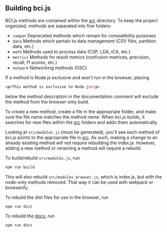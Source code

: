 ## Building bci.js

BCI.js methods are contained within the [src](src) directory. To keep the project organized, methods are separated into five folders:
 - `compat` Deprecated methods which remain for compatibility purposes
 - `data` Methods which pertain to data management (CSV files, partition data, etc.)
 - `math` Methods used to process data (CSP, LDA, ICA, etc.)
 - `metrics` Methods for result metrics (confusion matrices, precision, recall, f1 scores, etc.)
 - `network` Networking methods (OSC)

If a method is Node.js exclusive and won't run in the browser, placing

```html
<p>This method is exclusive to Node.js</p>
```

below the method description in the documentation comment will exclude the method from the browser-only build.

To create a new method, create a file in the appropriate folder, and make sure the file name matches the method name. When bci.js builds, it searches for new files within the [src](src) folders and adds them automatically.

Looking at `src/modules.js` (must be generated), you'll see each method of bci.js points to the appropriate file in [src](src). As such, making a change to an already existing method will not require rebuilding the index.js. However, adding a new method or renaming a method will require a rebuild.

To build/rebuild `src/modules.js`, run

```bash
npm run build
```

This will also rebuild `src/modules_browser.js`, which is index.js, but with the node-only methods removed. That way it can be used with webpack or browserify.

To rebuild the dist files for use in the browser, run

```bash
npm run dist
```

To rebuild the [docs](docs), run

```bash
npm run docs
```

